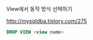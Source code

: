









View에서 동작 방식 선택하기




http://mysqldba.tistory.com/275



```sql
DROP VIEW <view name>
```




